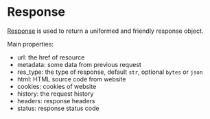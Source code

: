 # Response

[Response][response.py] is used to return a uniformed and friendly response object.

Main properties:

- url: the href of resource
- metadata: some data from previous request
- res_type: the type of response, default `str`, optional `bytes` or `json`
- html: HTML source code from website
- cookies: cookies of website
- history: the request history
- headers: response headers
- status: response status code

[response.py]: https://github.com/howie6879/ruia/blob/master/ruia/response.py

